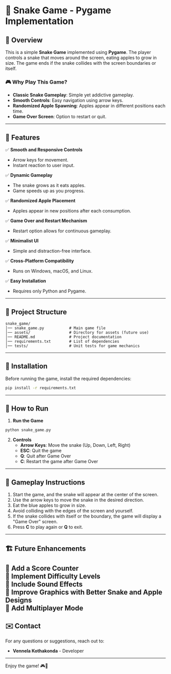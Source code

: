 # 🐍 Snake Game - Pygame Implementation

## 📌 Overview
This is a simple **Snake Game** implemented using **Pygame**. The player controls a snake that moves around the screen, eating apples to grow in size. The game ends if the snake collides with the screen boundaries or itself.

### 🎮 Why Play This Game?
- **Classic Snake Gameplay**: Simple yet addictive gameplay.
- **Smooth Controls**: Easy navigation using arrow keys.
- **Randomized Apple Spawning**: Apples appear in different positions each time.
- **Game Over Screen**: Option to restart or quit.

---

## 🚀 Features

✅ **Smooth and Responsive Controls**
   - Arrow keys for movement.
   - Instant reaction to user input.

✅ **Dynamic Gameplay**
   - The snake grows as it eats apples.
   - Game speeds up as you progress.

✅ **Randomized Apple Placement**
   - Apples appear in new positions after each consumption.

✅ **Game Over and Restart Mechanism**
   - Restart option allows for continuous gameplay.

✅ **Minimalist UI**
   - Simple and distraction-free interface.

✅ **Cross-Platform Compatibility**
   - Runs on Windows, macOS, and Linux.

✅ **Easy Installation**
   - Requires only Python and Pygame.

---

## 📂 Project Structure

```
snake_game/
│── snake_game.py           # Main game file
│── assets/                 # Directory for assets (future use)
│── README.md               # Project documentation
│── requirements.txt        # List of dependencies
│── tests/                  # Unit tests for game mechanics
```

---

## 🔧 Installation

Before running the game, install the required dependencies:

```sh
pip install -r requirements.txt
```

---

## 🏃 How to Run

1. **Run the Game**
```sh
python snake_game.py
```

2. **Controls**
   - **Arrow Keys**: Move the snake (Up, Down, Left, Right)
   - **ESC**: Quit the game
   - **Q**: Quit after Game Over
   - **C**: Restart the game after Game Over

---

## 🔄 Gameplay Instructions

1. Start the game, and the snake will appear at the center of the screen.
2. Use the arrow keys to move the snake in the desired direction.
3. Eat the blue apples to grow in size.
4. Avoid colliding with the edges of the screen and yourself.
5. If the snake collides with itself or the boundary, the game will display a "Game Over" screen.
6. Press **C** to play again or **Q** to exit.

---

## 🏗️ Future Enhancements

🔹 **Add a Score Counter**  
🔹 **Implement Difficulty Levels**  
🔹 **Include Sound Effects**  
🔹 **Improve Graphics with Better Snake and Apple Designs**  
🔹 **Add Multiplayer Mode**  
---

## ✉️ Contact
For any questions or suggestions, reach out to:
- **Vennela Kothakonda** - Developer

---

Enjoy the game! 🎮🐍

